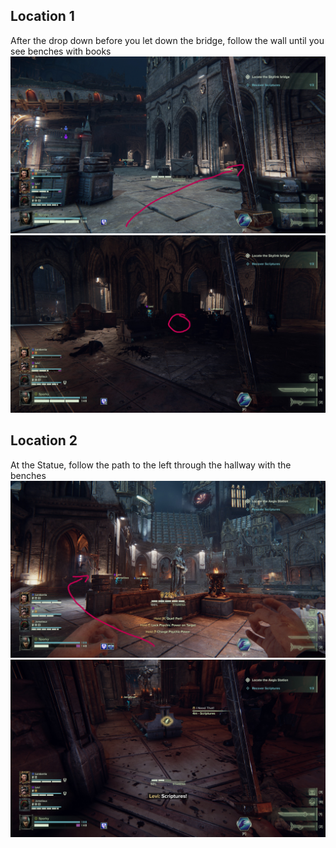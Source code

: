## Location 1
After the drop down before you let down the bridge, follow the wall until you see benches with books
![](images/20221204235045_1_edit.jpg)
![](images/20221204235033_1_edit.jpg)
## Location 2
At the Statue, follow the path to the left through the hallway with the benches
![](images/20221205000246_1_edit.jpg)
![](images/20221205000224_1.jpg)
